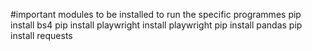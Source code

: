 #important modules to be installed to run the specific programmes
pip install bs4
pip install playwright
install playwright
pip install pandas
pip install requests
